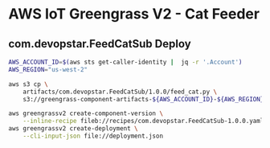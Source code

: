 # AWS IoT Greengrass V2 - Cat Feeder

## com.devopstar.FeedCatSub Deploy

```bash
AWS_ACCOUNT_ID=$(aws sts get-caller-identity |  jq -r '.Account')
AWS_REGION="us-west-2"

aws s3 cp \
    artifacts/com.devopstar.FeedCatSub/1.0.0/feed_cat.py \
    s3://greengrass-component-artifacts-${AWS_ACCOUNT_ID}-${AWS_REGION}/artifacts/com.devopstar.FeedCatSub/1.0.0/feed_cat.py

aws greengrassv2 create-component-version \
    --inline-recipe fileb://recipes/com.devopstar.FeedCatSub-1.0.0.yaml
aws greengrassv2 create-deployment \
    --cli-input-json file://deployment.json
```
